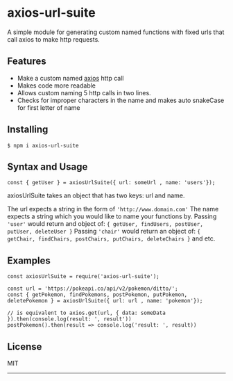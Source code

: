 # axios-url-suite

A simple module for generating custom named functions with fixed urls that call axios to make http requests.

## Features

* Make a custom named [axios](https://www.npmjs.com/package/axios) http call
* Makes code more readable
* Allows custom naming 5 http calls in two lines.
* Checks for improper characters in the name and makes auto snakeCase for first letter of name



## Installing

```
$ npm i axios-url-suite
```


## Syntax and Usage

```
const { getUser } = axiosUrlSuite({ url: someUrl , name: 'users'});
```

axiosUrlSuite takes an object that has two keys: url and name.

The url expects a string in the form of `'http://www.domain.com'`
The name expects a string which you would like to name your functions by. Passing `'user'` would return and object of:
`{ getUser, findUsers, postUser, putUser, deleteUser }`
Passing `'chair'` would return an object of:
`{ getChair, findChairs, postChairs, putChairs, deleteChairs }`  and etc.

## Examples

```
const axiosUrlSuite = require('axios-url-suite');

const url = 'https://pokeapi.co/api/v2/pokemon/ditto/';
const { getPokemon, findPokemons, postPokemon, putPokemon, deletePokemon } = axiosUrlSuite({ url: url , name: 'pokemon'});

// is equivalent to axios.get(url, { data: someData }).then(console.log(result: ', result'))
postPokemon().then(result => console.log('result: ', result))
```

## License

MIT

________________________________________________________________________
